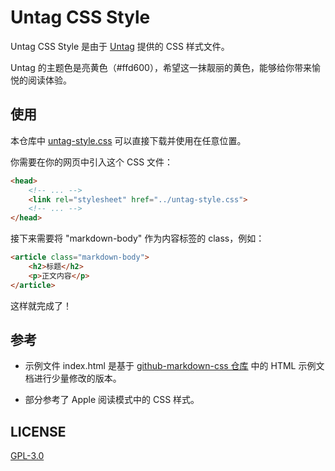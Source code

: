 # Untag CSS Style

Untag CSS Style 是由于 [Untag](https://utgd.net) 提供的 CSS 样式文件。

Untag 的主题色是亮黄色（#ffd600），希望这一抹靓丽的黄色，能够给你带来愉悦的阅读体验。

## 使用

本仓库中 [untag-style.css](./untag-style.css) 可以直接下载并使用在任意位置。

你需要在你的网页中引入这个 CSS 文件：

``` html
<head>
    <!-- ... -->
    <link rel="stylesheet" href="../untag-style.css">
    <!-- ... -->
</head>
```

接下来需要将 "markdown-body" 作为内容标签的 class，例如：

``` html
<article class="markdown-body">
    <h2>标题</h2>
    <p>正文内容</p>
</article>
```

这样就完成了！

## 参考

- 示例文件 index.html 是基于 [github-markdown-css 仓库](https://github.com/sindresorhus/github-markdown-css/edit/main/index.html) 中的 HTML 示例文档进行少量修改的版本。

- 部分参考了 Apple 阅读模式中的 CSS 样式。

## LICENSE

[GPL-3.0](./LICENSE)
